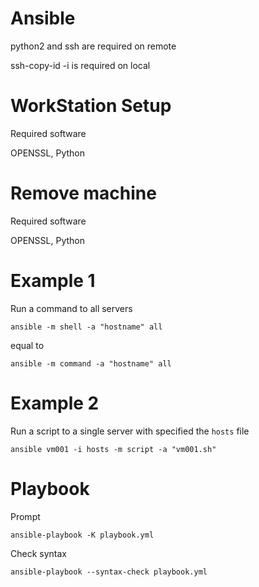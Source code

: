 Ansible 
=======

python2 and ssh are required on remote

ssh-copy-id -i is required on local


# WorkStation Setup



Required software

OPENSSL, Python

# Remove machine

Required software

OPENSSL, Python

# Example 1
Run a command to all servers
```
ansible -m shell -a "hostname" all
```
equal to
```
ansible -m command -a "hostname" all
```
# Example 2
Run a script to a single server with specified the `hosts` file
```
ansible vm001 -i hosts -m script -a "vm001.sh"
```

# Playbook

Prompt
```
ansible-playbook -K playbook.yml
```

Check syntax
```
ansible-playbook --syntax-check playbook.yml
```
